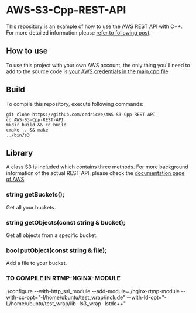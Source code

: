 # AWS-S3-Cpp-REST-API

This repository is an example of how to use the AWS REST API with C++. For more detailed information please [refer to following post](https://blog.cedric.ws/how-to-use-aws-with-your-c-application).

## How to use
To use this project with your own AWS account, the only thing you'll need to add to the source code is [your AWS credentials in the main.cpp file](https://github.com/cedricve/AWS-S3-Cpp-REST-API/blob/master/src/main.cpp#L84-L85).

## Build
To compile this repository, execute following commands:

    git clone https://github.com/cedricve/AWS-S3-Cpp-REST-API
    cd AWS-S3-Cpp-REST-API
    mkdir build && cd build
    cmake .. && make
    ../bin/s3

## Library
A class S3 is included which contains three methods. For more background information of the actual REST API, please check the [documentation page of AWS](http://docs.aws.amazon.com/AmazonS3/latest/API/APIRest.html).

### string getBuckets();
Get all your buckets.

### string getObjects(const string & bucket); 
Get all objects from a specific bucket.

### bool putObject(const string & file);
Add a file to your bucket.


### TO COMPILE IN RTMP-NGINX-MODULE
./configure --with-http_ssl_module --add-module=./nginx-rtmp-module --with-cc-opt="-I/home/ubuntu/test_wrap/include"  --with-ld-opt="-L/home/ubuntu/test_wrap/lib -ls3_wrap -lstdc++"
